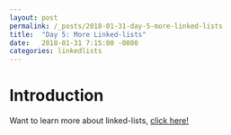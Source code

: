 ```yaml
---
layout: post
permalink: /_posts/2018-01-31-day-5-more-linked-lists
title:  "Day 5: More Linked-lists"
date:   2018-01-31 7:15:00 -0000
categories: linkedlists
---
```


# Introduction
Want to learn more about linked-lists, [click here!](../interview/resources)

<!--

# Warmup Question - Doubly Linked List
**Delete tail:** Given a doubly linked list that is also circular, delete the tail and return the head node that is pointed to by the new tail.

**Input:** (Node) 1 -> 2 -> 3 -> 4 -> 1

**Output** (Node) 1 -> 2 -> 3 -> 1

**Constraints:** 
*	???
*	??

## Solution:
```java

    class Node {
        int data;
        Node next;

        Node(int data, Node next) {
            this.data = data;
            this.next = next;
        }
    }

    public Node deleteDoublyLinkedTail(Node head) {
        if (head == null || head.prev == head) return null;
        Node tail = head.prev;
        if (tail.prev == head) {
            head.prev = head;
            return head;
        }
        tail = tail.prev; // move back one to delete tail
        tail.next = head;
        head.prev = tail;
        /*
            omitting null checking
            all the above is represented in a one liner below
            head.prev.prev.next = head;
        */
        return head;
    }

```


## Discussion
With a doubly-linked-list, we can do this in constant time!


# First Question
**Reverse Singly Linked List:** Given the head pointer of a singly linked list, return a pointer to the reversed list

**Input:** (Node) 1 -> 2 -> 3 -> 4 

**Output** 1 < - 2 <- 3 <- 4

**Constraints:** 
*	???
*	??

## Solution:
```java

    class Node {
        int data;
        Node next;

        Node(int data, Node next) {
            this.data = data;
            this.next = next;
        }
    }

    public Node reverseList(Node head) {
        if ( head == null) return null;
        if ( head.next == null) return head;
        ListNode prev = null;
        while ( head != null) {
            ListNode front = head.next;
            head.next = prev;
            prev = head;
            head = front;
        }
        return prev;
    }


```


## Discussion
This is a classic question that often gets asked. 
It's good to know because pointers can get very confusing! 



# Second Question - linked-list traversal V1
**Nth Node From End:** Given a singly-linked list, return the Nth node from the end of the list. 

**Input:** int end

**Output** Node node

**Constraints:** 
*	???
*	???

## Solution:
```java
    class Node {
        int data;
        Node next;

        Node(int data, Node next) {
            this.data = data;
            this.next = next;
        }
    }

    public Node nthNodeFromEnd(Node head, int end) {
        if (head == null) return null;
        HashMap<Node, Integer> listMap = new HashMap<>();
        int counter = 0;
        while (head != null) {
            listMap.put(head, counter++);
            head = head.next;
        }
        return listMap.get(counter - n);
    }
    
```

## Discussion
Here we take advantage of a hashmap to keep track of nodes and their respective index.
This allows us to very quickly lookup the node at a given index.



# Second Question - linked-list traversal V2
**Nth Node From End:** Given a singly-linked list, return the Nth node from the end of the list. 

**Input:** int end

**Output** Node node

**NEW Constraints:** 
*	do so with constant space
*	???

## Solution:
```java
    class Node {
        int data;
        Node next;

        Node(int data, Node next) {
            this.data = data;
            this.next = next;
        }
    }

    public Node nthNodeFromEnd(Node head, int end) {
        if (head == null || n < 0) return null; //empty or negative index
        int listLen = 0; //need to figure this out 
        Node cur = head;
        while (cur != null) {
            listLen++;
            cur = cur.next;
        }
        if (end > listLen) return null; //out of bounds
        Node ret = head; // reset a node pointer
        int idx = 0; //follow an index
        while (idx != listLen - end) {
            ret = ret.next;
            idx++;
        }
        return ret;
    }
    
```

## Discussion
Here we have to do multiple passes, becasue we cannot keep track of information along the way without extra space. 

-->